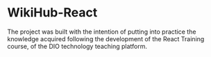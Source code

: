 # WikiHub-React
The project was built with the intention of putting into practice the knowledge acquired following the development of the React Training course, of the DIO technology teaching platform.
